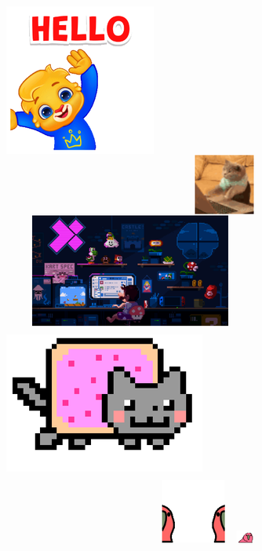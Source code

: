 <div align="left">
  <img src="hello.gif" alt="gifhello" style="width: 300px;">
</div>

<div align="right">
  <img src="cat.gif" alt="gifcat" style="margin-left: 100px; width: 120px;">
</div>

<div align="center">
  <img src="mario.gif" alt="gifmario" style="width: 400px;">
</div>

![gifnyancat](nyancat.gif)

<div align="right">
  <img src="parrot.gif" alt="parrotgif" style="margin-right: 20px;">
  <img src="parrot2.gif" alt="parrot2gif">
</div>
